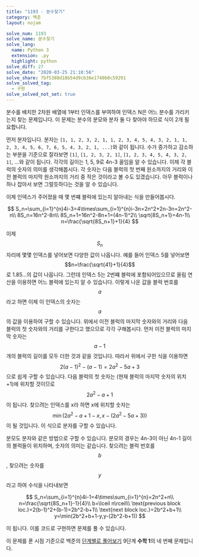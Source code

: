 ```yaml
---
title: "1193 - 분수찾기"
category: 백준
layout: nojam

solve_num: 1193
solve_name: 분수찾기
solve_lang:
  name: Python 3
  extension: .py
  highlight: python
solve_diff: 27
solve_date: "2020-03-25 21:10:56"
solve_share: 7bf5388d18b54d9cb36e1740b0c59291
solve_solved_tag:
  - 구현
solve_solved_not_set: true
---
```


분수를 배치한 2차원 배열에 1부터 인덱스를 부여하여 인덱스 N은 어느 분수를 가리키는지 찾는 문제입니다. 이 문제는 분수의 분모와 분자 둘 다 찾아야 하므로 식이 2개 필요합니다.

먼저 분자입니다. 분자는 `[1, 1, 2, 3, 2, 1, 1, 2, 3, 4, 5, 4, 3, 2, 1, 1, 2, 3, 4, 5, 6, 7, 6, 5, 4, 3, 2, 1, ...]`와 같이 됩니다. 수가 증가하고 감소하는 부분을 기준으로 잘라보면 `[1]`, `[1, 2, 3, 2, 1]`, `[1, 2, 3, 4, 5, 4, 3, 2, 1]`, ...와 같이 됩니다. 각각의 길이는 1, 5, 9로 4n-3 꼴임을 알 수 있습니다. 이제 각 블럭의 숫자의 의미를 생각해봅시다. 각 숫자는 다음 블럭의 첫 번째 원소까지의 거리와 이전 블럭의 마지막 원소까지의 거리 중 작은 것이라고 볼 수도 있겠습니다. 아무 블럭이나 하나 잡아서 보면 그럴듯하다는 것을 알 수 있습니다.

이제 인덱스가 주어졌을 때 몇 번쨰 블럭에 있는지 알아내는 식을 만들어봅시다.

$$
S_n=\sum_{i=1}^{n}4i-3=4\times\sum_{i=1}^{n}i-3n=2n^2+2n-3n=2n^2-n\\
8S_n=16n^2-8n\\
8S_n+1=16n^2-8n+1=(4n-1)^2\\
\sqrt{8S_n+1}=4n-1\\
n=\frac{\sqrt{8S_n+1}+1}{4}
$$

이제 $$S_n$$ 자리에 몇몇 인덱스를 넣어보면 다양한 값이 나옵니다. 예를 들어 인덱스 5를 넣어보면 $$n=\frac{\sqrt{41}+1}{4}$$로 1.85...의 값이 나옵니다. 그런데 인덱스 5는 2번쨰 블럭에 포함되어있으므로 올림 연산을 이용하면 어느 블럭에 있는지 알 수 있습니다. 이렇게 나온 값을 블럭 번호를 $$a$$라고 하면 이제 이 인덱스의 숫자는 $$a$$의 값을 이용하여 구할 수 있습니다. 위에서 이전 블럭의 마지막 숫자와의 거리와 다음 블럭의 첫 숫자와의 거리를 구한다고 했으므로 각각 구해봅시다. 먼저 이전 블럭의 마지막 숫자는 $$a-1$$개의 블럭의 길이를 모두 더한 것과 같을 것입니다. 따라서 위에서 구한 식을 이용하면 $$2(a-1)^2-(a-1)=2a^2-5a+3$$으로 쉽게 구할 수 있습니다. 다음 블럭의 첫 숫자는 (현재 블럭의 마지막 숫자의 위치+1)에 위치할 것이므로 $$2a^2-a+1$$이 됩니다. 찾으려는 인덱스를 x라 하면 x에 위치할 숫자는 $$\min(2a^2-a+1-x,x-(2a^2-5a+3))$$이 될 것입니다. 이 식으로 분자를 구할 수 있습니다.

분모도 분자와 같은 방법으로 구할 수 있습니다. 분모의 경우는 4n-3이 아닌 4n-1 길이의 블럭들이 위치하며, 숫자의 의미는 같습니다. 찾으려는 블럭 번호를 $$b$$, 찾으려는 숫자를 $$y$$라고 하여 수식을 나타내보면

$$
S_n=\sum_{i=1}^{n}4i-1=4\times\sum_{i=1}^{n}=2n^2+n\\
n=\frac{\sqrt{8S_n+1}-1}{4}\\
b=\lceil n\rceil\\
\text{previous block loc.}=2(b-1)^2+(b-1)=2b^2-b+1\\
\text{next block loc.}=2b^2+b+1\\
y=\min(2b^2+b+1-y,y-(2b^2-b+1))
$$

이 됩니다. 이를 코드로 구현하면 문제를 풀 수 있습니다.

이 문제를 푼 시점 기준으로 백준의 [단계별로 풀어보기](http://noj.am/p/s) 9단계 **수학 1**의 네 번째 문제입니다.
